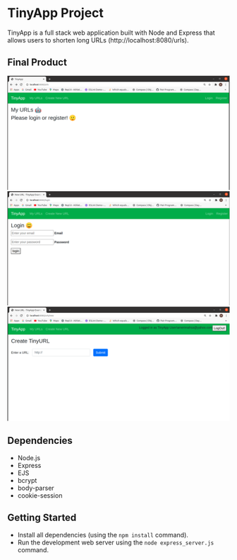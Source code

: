 # TinyApp Project

TinyApp is a full stack web application built with Node and Express that allows users to shorten long URLs (http://localhost:8080/urls).

## Final Product

!["My URLs Page"](https://github.com/Mahsa1990a/tinyapp-Mahsaaa/blob/master/docs/My-URLs.png?raw=true)
!["Login Page"](https://github.com/Mahsa1990a/tinyapp-Mahsaaa/blob/master/docs/login-page.png?raw=true)
!["Creat New URL Page"](https://github.com/Mahsa1990a/tinyapp-Mahsaaa/blob/master/docs/Creat-new-url.png?raw=true)


## Dependencies

- Node.js
- Express
- EJS
- bcrypt
- body-parser
- cookie-session

## Getting Started

- Install all dependencies (using the `npm install` command).
- Run the development web server using the `node express_server.js` command.